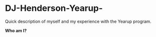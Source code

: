 # DJ-Henderson-Yearup-
Quick description of myself and my experience with the Yearup program. 



**Who am I?**
